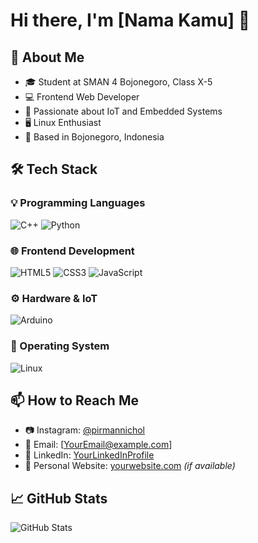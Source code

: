 # Hi there, I'm [Nama Kamu] 👋  

## 🚀 About Me  

- 🎓 Student at SMAN 4 Bojonegoro, Class X-5  
- 💻 Frontend Web Developer  
- 🔬 Passionate about IoT and Embedded Systems  
- 🖥️ Linux Enthusiast  
- 📍 Based in Bojonegoro, Indonesia  

## 🛠️ Tech Stack  

### 💡 Programming Languages  
<p>
  <img src="https://img.shields.io/badge/C++-00599C?style=for-the-badge&logo=cplusplus&logoColor=white" alt="C++" />
  <img src="https://img.shields.io/badge/Python-3776AB?style=for-the-badge&logo=python&logoColor=white" alt="Python" />
</p>

### 🌐 Frontend Development  
<p>
  <img src="https://img.shields.io/badge/HTML5-E34F26?style=for-the-badge&logo=html5&logoColor=white" alt="HTML5" />
  <img src="https://img.shields.io/badge/CSS3-1572B6?style=for-the-badge&logo=css3&logoColor=white" alt="CSS3" />
  <img src="https://img.shields.io/badge/JavaScript-F7DF1E?style=for-the-badge&logo=javascript&logoColor=black" alt="JavaScript" />
</p>

### ⚙️ Hardware & IoT  
<p>
  <img src="https://img.shields.io/badge/Arduino-00979D?style=for-the-badge&logo=arduino&logoColor=white" alt="Arduino" />
</p>

### 🐧 Operating System  
<p>
  <img src="https://img.shields.io/badge/Linux-FCC624?style=for-the-badge&logo=linux&logoColor=black" alt="Linux" />
</p>

## 📫 How to Reach Me  

- 📷 Instagram: [@pirmannichol](https://www.instagram.com/pirmannichol/)  
- 📧 Email: [YourEmail@example.com]  
- 🔗 LinkedIn: [YourLinkedInProfile](https://www.linkedin.com/in/yourprofile/)  
- 🏡 Personal Website: [yourwebsite.com](https://yourwebsite.com) *(if available)*  

## 📈 GitHub Stats  

![GitHub Stats](https://github-readme-stats.vercel.app/api?username=yourgithubusername&show_icons=true&theme=radical)


